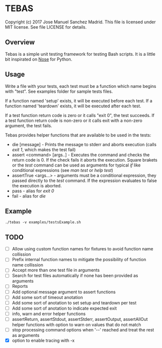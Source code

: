TEBAS
============
Copyright (c) 2017 Jose Manuel Sanchez Madrid. This file is licensed under MIT license. See file LICENSE for details.

## Overview
Tebas is a simple unit testing framework for testing Bash scripts. It is a little bit inspirated on [Nose](http://nose.readthedocs.io/en/latest/) for Python.

## Usage
Write a file with your tests, each test must be a function which name begins with "test". See examples folder for sample tests files.

If a function named 'setup' exists, it will be executed before each test.
If a function named 'teardown' exists, it will be executed after each test.

If a test function return code is zero or it calls "exit 0", the test succeeds.
If a test function return code is non-zero or it calls exit with a non-zero argument, the test fails.

Tebas provides helper functions that are available to be used in the tests:
 * die [message] - Prints the message to stderr and aborts execution (calls _exit 1_, which makes the test fail)
 * assert \<command\> [args..] - Executes the command and checks the return code is 0. If the check fails it aborts the execution. Square brakets or the _test_ command can be used as arguments for typical _if_ like conditional expressions (see _man test_ or _help test_)
 * assertTrue \<args...\> - arguments must be a conditional expression, they passed directly to the _test_ command. If the expression evaluates to false the execution is aborted.
 * pass - alias for _exit 0_
 * fail - alias for _die_

## Example
```
./tebas -v examples/testsExample.sh
```

## TODO
 - [ ] Allow using custom function names for fixtures to avoid function name collission
 - [ ] Prefix internal function names to mitigate the possibility of function name collission
 - [ ] Accept more than one test file in arguments
 - [ ] Search for test files automatically if none has been provided as arguments
 - [ ] Reports
 - [ ] Add optional message argument to assert functions
 - [ ] Add some sort of timeout anotation
 - [ ] Add some sort of anotation to set setup and teardown per test
 - [ ] Add some sort of anotation to indicate expected exit
 - [ ] info, warn and error helper functions
 - [ ] assertReturn, assertStdout, assertStderr, assertOutput, assertAllOut helper functions with option to warn on values that do not match
 - [ ] stop processing command options when '--' reached and treat the rest as arguments
 - [x] option to enable tracing with -x
